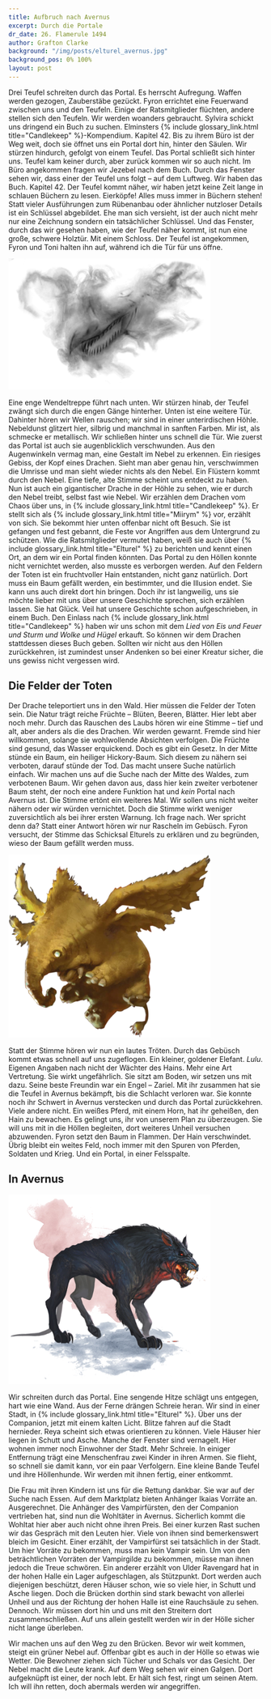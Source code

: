 ```yaml
---
title: Aufbruch nach Avernus
excerpt: Durch die Portale
dr_date: 26. Flamerule 1494
author: Grafton Clarke
background: "/img/posts/elturel_avernus.jpg"
background_pos: 0% 100%
layout: post
---
```


Drei Teufel schreiten durch das Portal. Es herrscht Aufregung. Waffen werden
gezogen, Zauberstäbe gezückt. Fyron errichtet eine Feuerwand zwischen uns und
den Teufeln. Einige der Ratsmitglieder flüchten, andere stellen sich den
Teufeln. Wir werden woanders gebraucht. Sylvira schickt uns dringend ein Buch zu
suchen. Elminsters {% include glossary_link.html title="Candlekeep" %}-Kompendium. Kapitel 42. Bis zu ihrem Büro ist der
Weg weit, doch sie öffnet uns ein Portal dort hin, hinter den Säulen. Wir
stürzen hindurch, gefolgt von einem Teufel. Das Portal schließt sich hinter uns.
Teufel kam keiner durch, aber zurück kommen wir so auch nicht. Im Büro
angekommen fragen wir Jezebel nach dem Buch. Durch das Fenster sehen wir, dass
einer der Teufel uns folgt – auf dem Luftweg. Wir haben das Buch. Kapitel 42.
Der Teufel kommt näher, wir haben jetzt keine Zeit lange in schlauen Büchern zu
lesen. Eierköpfe! Alles muss immer in Büchern stehen! Statt vieler Ausführungen
zum Rübenanbau oder ähnlicher nutzloser Details ist ein Schlüssel abgebildet.
Ehe man sich versieht, ist der auch nicht mehr nur eine Zeichnung sondern ein
tatsächlicher Schlüssel. Und das Fenster, durch das wir gesehen haben, wie der
Teufel näher kommt, ist nun eine große, schwere Holztür. Mit einem Schloss. Der
Teufel ist angekommen, Fyron und Toni halten ihn auf, während ich die Tür für
uns öffne.

![{% include glossary_link.html title="Miirym" %}](/img/posts/myrrim.png)

Eine enge Wendeltreppe führt nach unten. Wir stürzen hinab, der Teufel zwängt
sich durch die engen Gänge hinterher. Unten ist eine weitere Tür. Dahinter hören
wir Wellen rauschen; wir sind in einer unterirdischen Höhle. Nebeldunst glitzert
hier, silbrig und manchmal in sanften Farben. Mir ist, als schmecke er
metallisch. Wir schließen hinter uns schnell die Tür. Wie zuerst das Portal ist
auch sie augenblicklich verschwunden. Aus den Augenwinkeln vermag man, eine
Gestalt im Nebel zu erkennen. Ein riesiges Gebiss, der Kopf eines Drachen. Sieht
man aber genau hin, verschwimmen die Umrisse und man sieht wieder nichts als den
Nebel. Ein Flüstern kommt durch den Nebel. Eine tiefe, alte Stimme scheint uns
entdeckt zu haben. Nun ist auch ein gigantischer Drache in der Höhle zu sehen,
wie er durch den Nebel treibt, selbst fast wie Nebel. Wir erzählen dem Drachen
vom Chaos über uns, in {% include glossary_link.html title="Candlekeep" %}. Er
stellt sich als {% include glossary_link.html title="Miirym" %} vor, erzählt von sich. Sie bekommt hier unten offenbar
nicht oft Besuch. Sie ist gefangen und fest gebannt, die Feste vor Angriffen aus
dem Untergrund zu schützen. Wie die Ratsmitglieder vermutet haben, weiß sie auch
über {% include glossary_link.html title="Elturel" %} zu berichten und kennt
einen Ort, an dem wir ein Portal finden könnten. Das Portal zu den Höllen konnte
nicht vernichtet werden, also musste es verborgen werden. Auf den Feldern der
Toten ist ein fruchtvoller Hain entstanden, nicht ganz natürlich. Dort muss ein
Baum gefällt werden, ein bestimmter, und die Illusion endet. Sie kann uns auch
direkt dort hin bringen. Doch ihr ist langweilig, uns sie möchte lieber mit uns über
unsere Geschichte sprechen, sich erzählen lassen. Sie hat Glück. Veil hat unsere
Geschichte schon aufgeschrieben, in einem Buch. Den Einlass nach
{% include glossary_link.html title="Candlekeep" %} haben wir uns schon mit dem
*Lied von Eis und Feuer und Sturm und Wolke und Hügel* erkauft. So können wir
dem Drachen stattdessen dieses Buch geben. Sollten wir nicht aus den Höllen
zurückkehren, ist zumindest unser Andenken so bei einer Kreatur sicher, die uns
gewiss nicht vergessen wird.

## Die Felder der Toten

Der Drache teleportiert uns in den Wald. Hier müssen die Felder der Toten sein.
Die Natur trägt reiche Früchte – Blüten, Beeren, Blätter. Hier lebt aber
noch mehr. Durch das Rauschen des Laubs hören wir eine Stimme – tief und alt,
aber anders als die des Drachen. Wir werden gewarnt. Fremde sind hier
willkommen, solange sie wohlwollende Absichten verfolgen. Die Früchte sind
gesund, das Wasser erquickend. Doch es gibt ein Gesetz. In der Mitte stünde ein
Baum, ein heiliger Hickory-Baum. Sich diesem zu nähern sei verboten, darauf
stünde der Tod. Das macht unsere Suche natürlich einfach. Wir machen uns auf
die Suche nach der Mitte des Waldes, zum verbotenen Baum. Wir gehen davon aus,
dass hier kein zweiter verbotener Baum steht, der noch eine andere Funktion hat
und *kein* Portal nach Avernus ist. Die Stimme ertönt ein weiteres Mal. Wir
sollen uns nicht weiter nähern oder wir würden vernichtet. Doch die Stimme wirkt
weniger zuversichtlich als bei ihrer ersten Warnung. Ich frage nach. Wer spricht
denn da? Statt einer Antwort hören wir nur Rascheln im Gebüsch. Fyron versucht,
der Stimme das Schicksal Elturels zu erklären und zu begründen, wieso der Baum
gefällt werden muss.

![Lulu](/img/posts/lulu.png)

Statt der Stimme hören wir nun ein lautes Tröten. Durch das Gebüsch kommt etwas
schnell auf uns zugeflogen. Ein kleiner, goldener Elefant. *Lulu*. Eigenen
Angaben nach nicht der Wächter des Hains. Mehr eine Art Vertretung. Sie wirkt
ungefährlich. Sie sitzt am Boden, wir setzen uns mit dazu. Seine beste Freundin
war ein Engel – Zariel. Mit ihr zusammen hat sie die Teufel in Avernus bekämpft,
bis die Schlacht verloren war. Sie konnte noch ihr Schwert in Avernus verstecken
und durch das Portal zurückkehren. Viele andere nicht. Ein weißes Pferd, mit
einem Horn, hat ihr geheißen, den Hain zu bewachen. Es gelingt uns, ihr
von unserem Plan zu überzeugen. Sie will uns mit in die Höllen begleiten, dort
weiteres Unheil versuchen abzuwenden. Fyron setzt den Baum in Flammen. Der Hain
verschwindet. Übrig bleibt ein weites Feld, noch immer mit den Spuren von
Pferden, Soldaten und Krieg. Und ein Portal, in einer Felsspalte.

## In Avernus

![Hellhound](/img/posts/hellhound.png)

Wir schreiten durch das Portal. Eine sengende Hitze schlägt uns entgegen, hart
wie eine Wand. Aus der Ferne drängen Schreie heran. Wir sind in einer Stadt, in
{% include glossary_link.html title="Elturel" %}. Über uns der Companion, jetzt
mit einem kalten Licht. Blitze fahren auf die Stadt hernieder. Reya scheint sich
etwas orientieren zu können. Viele Häuser hier liegen in Schutt und Asche.
Manche der Fenster sind vernagelt. Hier wohnen immer noch Einwohner der Stadt.
Mehr Schreie. In einiger Entfernung trägt eine Menschenfrau zwei Kinder in ihren
Armen. Sie flieht, so schnell sie damit kann, vor ein paar Verfolgern. Eine
kleine Bande Teufel und ihre Höllenhunde. Wir werden mit ihnen fertig, einer
entkommt.

Die Frau mit ihren Kindern ist uns für die Rettung dankbar. Sie war auf der
Suche nach Essen. Auf dem Marktplatz bieten Anhänger Ikaias Vorräte an.
Ausgerechnet. Die Anhänger des Vampirfürsten, den der Companion vertrieben hat,
sind nun die Wohltäter in Avernus. Sicherlich kommt die Wohltat hier aber auch
nicht ohne ihren Preis. Bei einer kurzen Rast suchen wir das Gespräch mit den
Leuten hier. Viele von ihnen sind bemerkenswert bleich im Gesicht. Einer
erzählt, der Vampirfürst sei tatsächlich in der Stadt. Um hier Vorräte zu
bekommen, muss man kein Vampir sein. Um von den beträchtlichen Vorräten der
Vampirgilde zu bekommen, müsse man ihnen jedoch die Treue schwören. Ein anderer
erzählt von Ulder Ravengard hat in der hohen Halle ein Lager aufgeschlagen, als
Stützpunkt. Dort werden auch diejenigen beschützt, deren Häuser schon, wie so
viele hier, in Schutt und Asche liegen. Doch die Brücken dorthin sind stark
bewacht von allerlei Unheil und aus der Richtung der hohen Halle ist eine
Rauchsäule zu sehen. Dennoch. Wir müssen dort hin und uns mit den Streitern dort
zusammenschließen. Auf uns allein gestellt werden wir in der Hölle sicher nicht
lange überleben.

Wir machen uns auf den Weg zu den Brücken. Bevor wir weit kommen, steigt ein
grüner Nebel auf. Offenbar gibt es auch in der Hölle so etwas wie Wetter. Die
Bewohner ziehen sich Tücher und Schals vor das Gesicht. Der Nebel macht die
Leute krank. Auf dem Weg sehen wir einen Galgen. Dort aufgeknüpft ist einer, der
noch lebt. Er hält sich fest, ringt um seinen Atem. Ich will ihn retten, doch
abermals werden wir angegriffen.
